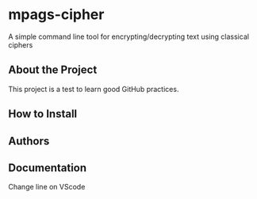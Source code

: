 # mpags-cipher
A simple command line tool for encrypting/decrypting text using classical ciphers

## About the Project 
This project is a test to learn good GitHub practices.

## How to Install 

## Authors

## Documentation 
Change line on VScode 